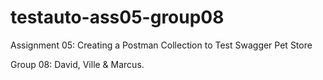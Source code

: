# testauto-ass05-group08
Assignment 05: Creating a Postman Collection to Test Swagger Pet Store

Group 08: David, Ville & Marcus.
